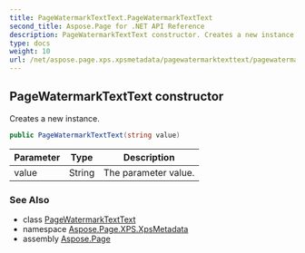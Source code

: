 ```yaml
---
title: PageWatermarkTextText.PageWatermarkTextText
second_title: Aspose.Page for .NET API Reference
description: PageWatermarkTextText constructor. Creates a new instance
type: docs
weight: 10
url: /net/aspose.page.xps.xpsmetadata/pagewatermarktexttext/pagewatermarktexttext/
---
```

## PageWatermarkTextText constructor

Creates a new instance.

```csharp
public PageWatermarkTextText(string value)
```

| Parameter | Type | Description |
| --- | --- | --- |
| value | String | The parameter value. |

### See Also

* class [PageWatermarkTextText](../)
* namespace [Aspose.Page.XPS.XpsMetadata](../../pagewatermarktexttext/)
* assembly [Aspose.Page](../../../)


